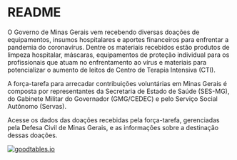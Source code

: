 # README

O Governo de Minas Gerais vem recebendo diversas doações de equipamentos, insumos hospitalares e aportes financeiros para enfrentar a pandemia do coronavírus. Dentre os materiais recebidos estão produtos de limpeza hospitalar, máscaras, equipamentos de proteção individual para os profissionais que atuam no enfrentamento ao vírus e materiais para potencializar o aumento de leitos de Centro de Terapia Intensiva (CTI).

A força-tarefa para arrecadar contribuições voluntárias em Minas Gerais é composta por representantes da Secretaria de Estado de Saúde (SES-MG), do Gabinete Militar do Governador (GMG/CEDEC) e pelo Serviço Social Autônomo (Servas).

Acesse os dados das doações recebidas pela força-tarefa, gerenciadas pela Defesa Civil de Minas Gerais, e as informações sobre a destinação dessas doações.


[![goodtables.io](https://goodtables.io/badge/github/silviana-faria/dataset-template-silviana.svg)](https://goodtables.io/github/silviana-faria/dataset-template-silviana)
